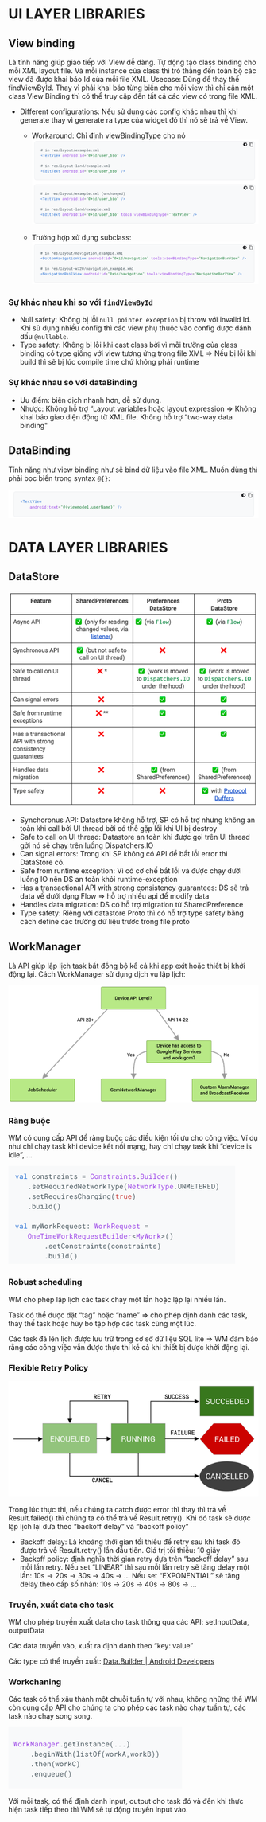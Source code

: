# UI LAYER LIBRARIES
## View binding
Là tính năng giúp giao tiếp với View dễ dàng.
Tự động tạo class binding cho mỗi XML layout file. Và mỗi instance của class thì trỏ thẳng đến toàn bộ các view đã được khai báo Id của mỗi file XML.
Usecase: Dùng để thay thế findViewById. Thay vì phải khai báo từng biến cho mỗi view thì chỉ cần một class View Binding thì có thể truy cập đến tất cả các view có trong file XML.
-	Different configurations: Nếu sử dụng các config khác nhau thì khi generate thay vì generate ra type của widget đó thì nó sẽ trả về View. 
	-	Workaround: Chỉ định viewBindingType cho nó
![](./images/dataLayer/differentConfig.png)

    -   Trường hợp xử dụng subclass:
![](./images/dataLayer/subclass.png)

### Sự khác nhau khi so với `findViewById`
-	Null safety: Không bị lỗi `null pointer exception` bị throw với invalid Id. Khi sử dụng nhiều config thì các view phụ thuộc vào config được đánh dấu `@nullable`.
-	Type safety: Không bị lỗi khi cast class bởi vì mỗi trường của class binding có type giống với view tương ứng trong file XML
=> Nếu bị lỗi khi build thì sẽ bị lúc compile time chứ không phải runtime
### Sự khác nhau so với dataBinding
-	Ưu điểm: biên dịch nhanh hơn, dễ sử dụng.
-	Nhược: Không hỗ trợ “Layout variables hoặc layout expression => Không khai báo giao diện động từ XML file. Không hỗ trợ “two-way data binding"
## DataBinding
Tính năng như view binding như sẽ bind dữ liệu vào file XML. Muốn dùng thì phải bọc biến trong syntax `@{}`:

![](./images/dataLayer/dtbSyntax.png)

# DATA LAYER LIBRARIES
## DataStore

![](./images/dataLayer/dataStore.png)

-	Synchoronus API: Datastore không hỗ trợ, SP có hỗ trợ nhưng không an toàn khi call bởi UI thread bởi có thể gặp lỗi khi UI bị destroy
-	Safe to call on UI thread: Datastore an toàn khi được gọi trên UI thread gởi nó sẽ chạy trên luồng Dispatchers.IO
-	Can signal errors: Trong khi SP không có API để bắt lỗi error thì DataStore có.
-	Safe from runtime exception: Vì có cơ chế bắt lỗi và được chạy dưới luồng IO nên DS an toàn khỏi runtime-exception
-	Has a transactional API with strong consistency guarantees: DS sẽ trả data về dưới dạng Flow => hỗ trợ nhiều api để modify data
-	Handles data migration: DS có hỗ trợ migration từ SharedPreference
-	Type safety: Riêng với datastore Proto thì có hỗ trợ type safety bằng cách define các trường dữ liệu trước trong file proto
## WorkManager
Là API giúp lập lịch task bất đồng bộ kể cả khi app exit hoặc thiết bị khởi động lại.
Cách WorkManager sử dụng dịch vụ lập lịch:

![](./images/dataLayer/workManagerSchedule.png)

### Ràng buộc
WM có cung cấp API để ràng buộc các điều kiện tối ưu cho công việc. Ví dụ như chỉ chạy task khi device kết nối mạng, hay chỉ chạy task khi “device is idle”, …

![](./images/dataLayer/wmConstraint.png)

### Robust scheduling
WM cho phép lập lịch các task chạy một lần hoặc lặp lại nhiều lần.

Task có thể được đặt “tag” hoặc “name” => cho phép định danh các task, thay thế task hoặc hủy bỏ tập hợp các task cùng một lúc.

Các task đã lên lịch được lưu trữ trong cơ sở dữ liệu SQL lite => WM đảm bảo rằng các công việc vẫn được thực thi kể cả khi thiết bị được khởi động lại.
### Flexible Retry Policy

![](./images/dataLayer/taskState.png)

Trong lúc thực thi, nếu chúng ta catch được error thì thay thì trả về Result.failed() thì chúng ta có thể trả về Result.retry(). Khi đó task sẽ được lập lịch lại dưa theo “backoff delay” và “backoff policy”
-	Backoff delay: Là khoảng thời gian tối thiểu để retry sau khi task đó được trả về Result.retry() lần đầu tiên. Giá trị tối thiểu: 10 giây
-	Backoff policy: định nghĩa thời gian retry dựa trên “backoff delay” sau mỗi lần retry. Nếu set “LINEAR” thì sau mỗi lần retry sẽ tăng delay một lần: 10s -> 20s  -> 30s -> 40s -> … Nếu set “EXPONENTIAL” sẽ tăng delay theo cấp số nhân: 10s -> 20s -> 40s -> 80s -> …
### Truyền, xuất data cho task
WM cho phép truyền xuất data cho task thông qua các API: setInputData, outputData

Các data truyền vào, xuất ra định danh theo “key: value”

Các type có thể truyền xuất: [Data.Builder | Android Developers](https://developer.android.com/reference/androidx/work/Data.Builder)
### Workchaning
Các task có thể xâu thành một chuỗi tuần tự với nhau, không những thế WM còn cung cấp API cho chúng ta cho phép các task nào chạy tuần tự, các task nào chạy song song.

![](./images/dataLayer/wmChaining.png)

Với mỗi task, có thể định danh input, output cho task đó và đến khi thực hiện task tiếp theo thì WM sẽ tự động truyền input vào.
